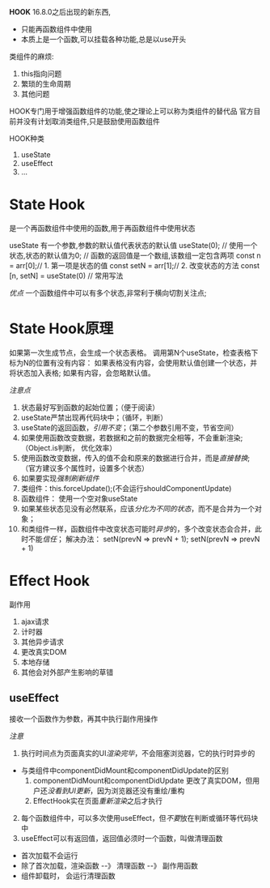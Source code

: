 **HOOK**
16.8.0之后出现的新东西,
  - 只能再函数组件中使用
  - 本质上是一个函数,可以挂载各种功能,总是以use开头

类组件的麻烦: 
1. this指向问题
2. 繁琐的生命周期
3. 其他问题

HOOK专门用于增强函数组件的功能,使之理论上可以称为类组件的替代品
官方目前并没有计划取消类组件,只是鼓励使用函数组件

HOOK种类
1. useState
2. useEffect
3. ...

# State Hook
  是一个再函数组件中使用的函数,用于再函数组件中使用状态

  useState
  有一个参数,参数的默认值代表状态的默认值
  useState(0);  // 使用一个状态,状态的默认值为0;
                // 函数的返回值是一个数组,该数组一定包含两项
const n = arr[0];// 1. 第一项是状态的值
const setN = arr[1];// 2. 改变状态的方法
const [n, setN] = useState(0) // 常用写法

*优点*
一个函数组件中可以有多个状态,非常利于横向切割关注点;

# State Hook原理
如果第一次生成节点，会生成一个状态表格。
调用第N个useState，检查表格下标为N的位置有没有内容：
如果表格没有内容，会使用默认值创建一个状态，并将状态加入表格;
如果有内容，会忽略默认值。

*注意点*
1. 状态最好写到函数的起始位置；（便于阅读）
2. useState严禁出现再代码块中；（循环，判断）
3. useState的返回函数，*引用不变*；（第二个参数引用不变，节省空间）
4. 如果使用函数改变数据，若数据和之前的数据完全相等，不会重新渲染;（Object.is判断， 优化效率）
5. 使用函数改变数据，传入的值不会和原来的数据进行合并，而是*直接替换*;（官方建议多个属性时，设置多个状态）
6. 如果要实现*强制刷新组件*
  1. 类组件：this.forceUpdate();(不会运行shouldComponentUpdate)
  2. 函数组件： 使用一个空对象useState
7. 如果某些状态见没有必然联系，应该*分化为不同的状态*，而不是合并为一个对象；
7. 和类组件一样，函数组件中改变状态可能时*异步*的，多个改变状态会合并，此时不能*信任*；
  解决办法： setN(prevN => prevN + 1); setN(prevN => prevN + 1)

# Effect Hook
副作用
1. ajax请求
2. 计时器
3. 其他异步请求
4. 更改真实DOM
5. 本地存储
6. 其他会对外部产生影响的草错

## useEffect
接收一个函数作为参数，再其中执行副作用操作

*注意*
1. 执行时间点为页面真实的UI*渲染完毕*，不会阻塞浏览器，它的执行时异步的
  - 与类组件中componentDidMount和componentDidUpdate的区别
    1. componentDidMount和componentDidUpdate 更改了真实DOM，但用户还*没看到UI更新*，因为浏览器还没有重绘/重构
    2. EffectHook实在页面*重新渲染*之后才执行
2. 每个函数组件中，可以多次使用useEffect，但*不要*放在判断或循环等代码块中
3. useEffect可以有返回值，返回值必须时一个函数，叫做清理函数
  - 首次加载不会运行
  - 除了首次加载，渲染函数 --》 清理函数 --》 副作用函数
  - 组件卸载时， 会运行清理函数
